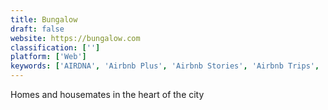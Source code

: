 ```yaml
---
title: Bungalow
draft: false 
website: https://bungalow.com
classification: ['']
platform: ['Web']
keywords: ['AIRDNA', 'Airbnb Plus', 'Airbnb Stories', 'Airbnb Trips', 'Airbnb for Business', 'Airbnb for Work', 'Airbnb for iPad', 'Airbnbox', 'Cluttr', 'DESTIGOGO', 'Egencia', 'Hostic', 'Loftium', 'PlansMatter', 'ReCharge', 'Splittable', 'Travelstop']
---
```

Homes and housemates in the heart of the city